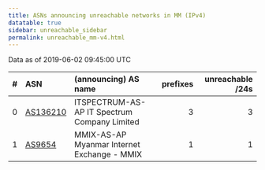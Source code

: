 ```yaml
---
title: ASNs announcing unreachable networks in MM (IPv4)
datatable: true
sidebar: unreachable_sidebar
permalink: unreachable_mm-v4.html
---
```


Data as of 2019-06-02 09:45:00 UTC


<div class="datatable-begin"></div>

|   # | ASN                                      | (announcing) AS name                         |   prefixes |   unreachable /24s |
|----:|:-----------------------------------------|:---------------------------------------------|-----------:|-------------------:|
|   0 | [AS136210](unreachable_AS136210-v4.html) | ITSPECTRUM-AS-AP IT Spectrum Company Limited |          3 |                  3 |
|   1 | [AS9654](unreachable_AS9654-v4.html)     | MMIX-AS-AP Myanmar Internet Exchange - MMIX  |          1 |                  1 |

<div class="datatable-end"></div>